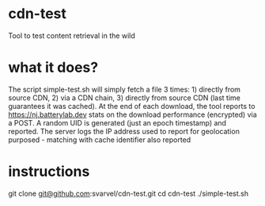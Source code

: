 # cdn-test
Tool to test content retrieval in the wild

# what it does? 
The script simple-test.sh will simply fetch a file 3 times: 1) directly from source CDN, 2) via a CDN chain, 3) directly from source CDN (last time guarantees it was cached). At the end of each download, the tool reports to https://nj.batterylab.dev stats on the download performance (encrypted) via a POST. A random UID is generated (just an epoch timestamp) and reported. The server logs the IP address used to report for geolocation purposed - matching with cache identifier also reported

# instructions
git clone git@github.com:svarvel/cdn-test.git
cd cdn-test
./simple-test.sh


